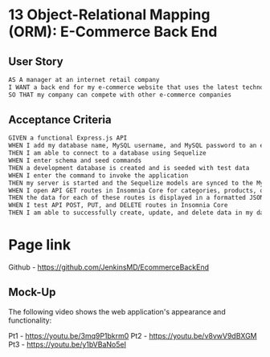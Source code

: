 # 13 Object-Relational Mapping (ORM): E-Commerce Back End

## User Story

```md
AS A manager at an internet retail company
I WANT a back end for my e-commerce website that uses the latest technologies
SO THAT my company can compete with other e-commerce companies
```

## Acceptance Criteria

```md
GIVEN a functional Express.js API
WHEN I add my database name, MySQL username, and MySQL password to an environment variable file
THEN I am able to connect to a database using Sequelize
WHEN I enter schema and seed commands
THEN a development database is created and is seeded with test data
WHEN I enter the command to invoke the application
THEN my server is started and the Sequelize models are synced to the MySQL database
WHEN I open API GET routes in Insomnia Core for categories, products, or tags
THEN the data for each of these routes is displayed in a formatted JSON
WHEN I test API POST, PUT, and DELETE routes in Insomnia Core
THEN I am able to successfully create, update, and delete data in my database
```
# Page link

Github - https://github.com/JenkinsMD/EcommerceBackEnd

## Mock-Up

The following video shows the web application's appearance and functionality:

Pt1 - https://youtu.be/3mq9P1bkrm0
Pt2 - https://youtu.be/v8vwV9dBXGM
Pt3 - https://youtu.be/y1bVBaNo5eI
